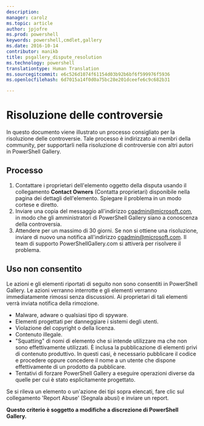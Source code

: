 ```yaml
---
description: 
manager: carolz
ms.topic: article
author: jpjofre
ms.prod: powershell
keywords: powershell,cmdlet,gallery
ms.date: 2016-10-14
contributor: manikb
title: psgallery_dispute_resolution
ms.technology: powershell
translationtype: Human Translation
ms.sourcegitcommit: e6c526d1074f61154d03b92b6bf6f599976f5936
ms.openlocfilehash: 6d7015a14f0d0a75bc28e201dceefe6c9c682b31

---
```


# Risoluzione delle controversie

In questo documento viene illustrato un processo consigliato per la risoluzione delle controversie. Tale processo è indirizzato ai membri della community, per supportarli nella risoluzione di controversie con altri autori in PowerShell Gallery.

## Processo

1. Contattare i proprietari dell'elemento oggetto della disputa usando il collegamento **Contact Owners** (Contatta proprietari) disponibile nella pagina dei dettagli dell'elemento.
Spiegare il problema in un modo cortese e diretto.
2. Inviare una copia del messaggio all'indirizzo [cgadmin@microsoft.com](mailto:cgadmin@microsoft.com), in modo che gli amministratori di PowerShell Gallery siano a conoscenza della controversia.
3. Attendere per un massimo di 30 giorni. Se non si ottiene una risoluzione, inviare di nuovo una notifica all'indirizzo [cgadmin@microsoft.com](mailto:cgadmin@microsoft.com).
Il team di supporto PowerShellGallery.com si attiverà per risolvere il problema.


## Uso non consentito

Le azioni e gli elementi riportati di seguito non sono consentiti in PowerShell Gallery. Le azioni verranno interrotte e gli elementi verranno immediatamente rimossi senza discussioni.  Ai proprietari di tali elementi verrà inviata notifica della rimozione.

- Malware, adware o qualsiasi tipo di spyware.
- Elementi progettati per danneggiare i sistemi degli utenti.
- Violazione del copyright o della licenza.
- Contenuto illegale.
- "Squatting" di nomi di elemento che si intende utilizzare ma che non sono effettivamente utilizzati. È inclusa la pubblicazione di elementi privi di contenuto produttivo.
In questi casi, è necessario pubblicare il codice e procedere oppure concedere il nome a un utente che dispone effettivamente di un prodotto da pubblicare.
- Tentativi di forzare PowerShell Gallery a eseguire operazioni diverse da quelle per cui è stato esplicitamente progettato.


Se si rileva un elemento o un'azione dei tipi sopra elencati, fare clic sul collegamento 'Report Abuse' (Segnala abusi) e inviare un report.

**Questo criterio è soggetto a modifiche a discrezione di PowerShell Gallery.**




<!--HONumber=Oct16_HO2-->


